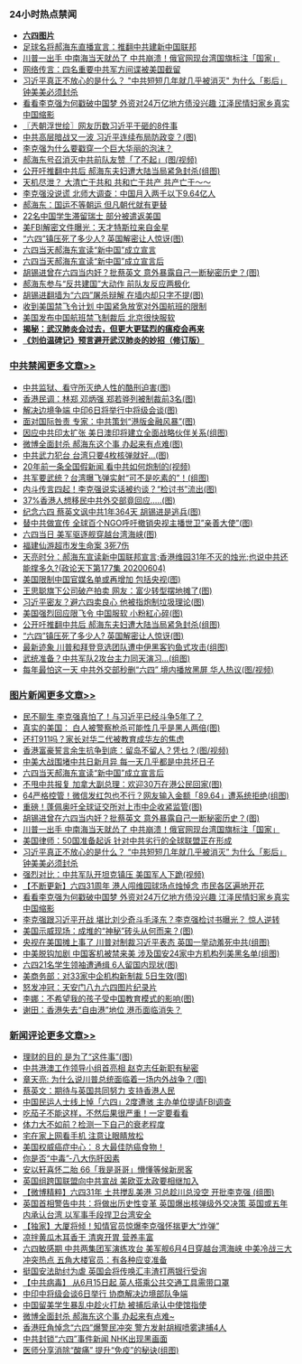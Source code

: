 <div class="catlist">
<h3>24小时热点禁闻</h3>
<ul>
<li><b><a href="64photo" target="_blank">六四图片</a></b></li>
<li><a href="https://github.com/fqnews/bnews/blob/master/cbnews/20200604/1339592.md">足球名将郝海东直播宣言：推翻中共建新中国联邦</a></li>
<li><a href="https://github.com/fqnews/bnews/blob/master/topimagenews/20200604/1339678.md">川普一出手 中南海当天就怂了 中共崩溃！俄官网现台湾国旗标注「国家」</a></li>
<li><a href="https://github.com/fqnews/bnews/blob/master/cbnews/20200604/1339536.md">网络传言：四名重要中共军方间谍被美国截留</a></li>
<li><a href="https://github.com/fqnews/bnews/blob/master/topimagenews/20200604/1339660.md">习近平真正不放心的是什么？ "中共短短几年就几乎被消灭" 为什么「影后」钟美美必须封杀</a></li>
<li><a href="https://github.com/fqnews/bnews/blob/master/topimagenews/20200604/1339617.md">看看李克强为何戳破中国梦 外资对24万亿地方债没兴趣 江泽民情妇家乡真实中国缩影</a></li>
<li><a href="https://github.com/fqnews/bnews/blob/master/ssgc/20200605/1339820.md">〖兲朝浮世绘〗网友历数习近平干砸的8件事</a></li>
<li><a href="https://github.com/fqnews/bnews/blob/master/cbnews/20200604/1339586.md">中共高层暗战又一波 习近平连续布局防政变？(图)</a></li>
<li><a href="https://github.com/fqnews/bnews/blob/master/headline/20200605/1339882.md">李克强为什么要戳穿一个巨大华丽的泡沫？</a></li>
<li><a href="https://github.com/fqnews/bnews/blob/master/cbnews/20200605/1339856.md">郝海东号召消灭中共前队友赞「了不起」(图/视频)</a></li>
<li><a href="https://github.com/fqnews/bnews/blob/master/cbnews/20200605/1339980.md">公开吁推翻中共后 郝海东夫妇遭大陆当局紧急封杀(组图)</a></li>
<li><a href="https://github.com/fqnews/bnews/blob/master/comments/20200605/1339778.md">天机尽泄？ 大清亡于共和 共和亡于共产 共产亡于～～</a></li>
<li><a href="https://github.com/fqnews/bnews/blob/master/comments/20200605/1339866.md">李克强没说谎 北师大调查：中国月入两千以下9.64亿人</a></li>
<li><a href="https://github.com/fqnews/bnews/blob/master/comments/20200605/1339740.md">郝海东：国运不等朝运 但凡朝代就有更替</a></li>
<li><a href="https://github.com/fqnews/bnews/blob/master/cbnews/20200604/1339611.md">22名中国学生滞留瑞士 部分被遣返美国</a></li>
<li><a href="https://github.com/fqnews/bnews/blob/master/comments/20200605/1339786.md">美FBI解密文件曝光：天才特斯拉来自金星</a></li>
<li><a href="https://github.com/fqnews/bnews/blob/master/cbnews/20200605/1339979.md">“六四”镇压死了多少人? 英国解密让人惊讶(图)</a></li>
<li><a href="https://github.com/fqnews/bnews/blob/master/cbnews/20200604/1339650.md">六四当天郝海东宣读“新中国”成立宣言</a></li>
<li><a href="https://github.com/fqnews/bnews/blob/master/topimagenews/20200605/1340002.md">六四当天郝海东宣读“新中国”成立宣言后</a></li>
<li><a href="https://github.com/fqnews/bnews/blob/master/topimagenews/20200605/1339888.md">胡锡进曾在六四当内奸？批蔡英文 意外暴露自己一断秘密历史？(图)</a></li>
<li><a href="https://github.com/fqnews/bnews/blob/master/comments/20200605/1339962.md">郝海东参与“反共建国”大动作 前队友反应两极化</a></li>
<li><a href="https://github.com/fqnews/bnews/blob/master/cbnews/20200605/1339806.md">胡锡进翻墙为“六四”屠杀辩解 在墙内却只字不提(图)</a></li>
<li><a href="https://github.com/fqnews/bnews/blob/master/headline/20200604/1339619.md">收到美国禁飞令计划 中国紧急放宽对外国航班的限制</a></li>
<li><a href="https://github.com/fqnews/bnews/blob/master/comments/20200605/1339805.md">美国发布中国航班禁飞制裁后 北京很快服软</a></li>
<li><b><a href="https://github.com/fqnews/bnews/blob/master/comments/20200211/1275071.md" target="_blank">揭秘：武汉肺炎会过去，但更大更猛烈的瘟疫会再来</a></b></li>
<li><b><a href="https://github.com/fqnews/bnews/blob/master/comments/20200207/1272816.md" target="_blank">《刘伯温碑记》预言避开武汉肺炎的妙招（修订版）</a></b></li>
</ul>
</div>

<div class="catlist">
<h3><a href="https://github.com/fqnews/bnews/blob/master/cbnews/" target="_blank">中共禁闻</a><span><a href="https://github.com/fqnews/bnews/blob/master/cbnews/" target="_blank" rel="nofollow">更多文章>></a></span></h3>
<ul>
<li><a href="https://github.com/fqnews/bnews/blob/master/cbnews/20200605/1340107.md" target="_blank">中共监狱、看守所灭绝人性的酷刑迫害(图)</a></li>
<li><a href="https://github.com/fqnews/bnews/blob/master/cbnews/20200605/1340100.md" target="_blank">香港民调：林郑 邓炳强 郑若骅列被制裁前3名(图)</a></li>
<li><a href="https://github.com/fqnews/bnews/blob/master/cbnews/20200605/1340094.md" target="_blank">解决边境争端 中印6日将举行中将级会谈(图)</a></li>
<li><a href="https://github.com/fqnews/bnews/blob/master/cbnews/20200605/1340093.md" target="_blank">面对国际咎责 专家：中共策划“港版金融风暴”(图)</a></li>
<li><a href="https://github.com/fqnews/bnews/blob/master/cbnews/20200605/1340089.md" target="_blank">因应中共印太扩张 美日澳印将建立全面战略伙伴关系(组图)</a></li>
<li><a href="https://github.com/fqnews/bnews/blob/master/cbnews/20200605/1340082.md" target="_blank">微博全面封杀 郝海东这个事 办起来有点难(图)</a></li>
<li><a href="https://github.com/fqnews/bnews/blob/master/cbnews/20200605/1340066.md" target="_blank">中共武力犯台 台湾只要4枚核弹就好…(图)</a></li>
<li><a href="https://github.com/fqnews/bnews/blob/master/cbnews/20200605/1340065.md" target="_blank">20年前一条全国假新闻 看中共如何炮制的(视频)</a></li>
<li><a href="https://github.com/fqnews/bnews/blob/master/cbnews/20200605/1340064.md" target="_blank">共军要武统？台湾曝飞弹实射“可不是吃素的”！(组图)</a></li>
<li><a href="https://github.com/fqnews/bnews/blob/master/cbnews/20200605/1340056.md" target="_blank">内斗传言四起！李克强说实话被约谈？“检讨书”流出(图)</a></li>
<li><a href="https://github.com/fqnews/bnews/blob/master/cbnews/20200605/1340029.md" target="_blank">37%香港人想移民中共外交部竟回应…..(图)</a></li>
<li><a href="https://github.com/fqnews/bnews/blob/master/cbnews/20200605/1340028.md" target="_blank">纪念六四 蔡英文讽中共1年364天 胡锡进是逃兵(图)</a></li>
<li><a href="https://github.com/fqnews/bnews/blob/master/cbnews/20200605/1340024.md" target="_blank">替中共做宣传 全球百个NGO呼吁撤销央视主播世卫&#8221;亲善大使&#8221;(图)</a></li>
<li><a href="https://github.com/fqnews/bnews/blob/master/cbnews/20200605/1340008.md" target="_blank">六四当日 美军驱逐舰穿越台湾海峡(图)</a></li>
<li><a href="https://github.com/fqnews/bnews/blob/master/cbnews/20200605/1340007.md" target="_blank">福建仙游超市发生命案 3死7伤</a></li>
<li><a href="https://github.com/fqnews/bnews/blob/master/cbnews/20200605/1339998.md" target="_blank">天亮时分：郝海东宣读新中国联邦宣言;香港维园31年不灭的烛光;也说中共还能撑多久?(政论天下第177集 20200604)</a></li>
<li><a href="https://github.com/fqnews/bnews/blob/master/cbnews/20200605/1339996.md" target="_blank">美国限制中国官媒名单或再增加 包括央视(图)</a></li>
<li><a href="https://github.com/fqnews/bnews/blob/master/cbnews/20200605/1339992.md" target="_blank">王思聪旗下公司破产拍卖 网友：富少转型摆地摊了(图)</a></li>
<li><a href="https://github.com/fqnews/bnews/blob/master/cbnews/20200605/1339987.md" target="_blank">习近平密友？避六四卖良心 他被指炮制垃圾理论(图)</a></li>
<li><a href="https://github.com/fqnews/bnews/blob/master/cbnews/20200605/1339986.md" target="_blank">美国强烈回应限飞令 中国服软 小粉紅心碎(图)</a></li>
<li><a href="https://github.com/fqnews/bnews/blob/master/cbnews/20200605/1339980.md" target="_blank">公开吁推翻中共后 郝海东夫妇遭大陆当局紧急封杀(组图)</a></li>
<li><a href="https://github.com/fqnews/bnews/blob/master/cbnews/20200605/1339979.md" target="_blank">“六四”镇压死了多少人? 英国解密让人惊讶(图)</a></li>
<li><a href="https://github.com/fqnews/bnews/blob/master/cbnews/20200605/1339939.md" target="_blank">最新迹象 川普和拜登竞选团队遭中伊黑客钓鱼式攻击(组图)</a></li>
<li><a href="https://github.com/fqnews/bnews/blob/master/cbnews/20200605/1339938.md" target="_blank">武统准备？中共军队2攻台主力同天演习…(组图)</a></li>
<li><a href="https://github.com/fqnews/bnews/blob/master/cbnews/20200605/1339937.md" target="_blank">每年最怕这一天 中共外交部秒删“六四” 境内播放黑屏 华人热议(图/视频)</a></li>

</ul>
</div>
<div class="catlist">
<h3><a href="https://github.com/fqnews/bnews/blob/master/topimagenews/" target="_blank">图片新闻</a><span><a href="https://github.com/fqnews/bnews/blob/master/topimagenews/" target="_blank" rel="nofollow">更多文章>></a></span></h3>
<ul>
<li><a href="https://github.com/fqnews/bnews/blob/master/topimagenews/20200605/1340121.md" target="_blank">民不聊生 李克强真怕了！与习近平已经斗争5年了？</a></li>
<li><a href="https://github.com/fqnews/bnews/blob/master/topimagenews/20200605/1340120.md" target="_blank">真实的美国： 白人被警察枪杀可能性几乎是黑人两倍(图)</a></li>
<li><a href="https://github.com/fqnews/bnews/blob/master/topimagenews/20200605/1340081.md" target="_blank">还打911吗？家长对华二代被教育成华左的焦虑</a></li>
<li><a href="https://github.com/fqnews/bnews/blob/master/topimagenews/20200605/1340076.md" target="_blank">香港富豪誓言余生抗争到底：留岛不留人？凭乜？(图/视频)</a></li>
<li><a href="https://github.com/fqnews/bnews/blob/master/topimagenews/20200605/1340055.md" target="_blank">中美大战围堵中共日新月异 每一天几乎都是中共坏日子</a></li>
<li><a href="https://github.com/fqnews/bnews/blob/master/topimagenews/20200605/1340002.md" target="_blank">六四当天郝海东宣读“新中国”成立宣言后</a></li>
<li><a href="https://github.com/fqnews/bnews/blob/master/topimagenews/20200605/1340001.md" target="_blank">不甩中共报复 加拿大副总理：欢迎30万在港公民回家(图)</a></li>
<li><a href="https://github.com/fqnews/bnews/blob/master/topimagenews/20200605/1340000.md" target="_blank">64严格控管！微信发红包也不行？网友输入金额「89.64」遭系统拒绝(组图)</a></li>
<li><a href="https://github.com/fqnews/bnews/blob/master/topimagenews/20200605/1339951.md" target="_blank">重磅！蓬佩奥吁全球证交所对上市中企收紧监管(图)</a></li>
<li><a href="https://github.com/fqnews/bnews/blob/master/topimagenews/20200605/1339888.md" target="_blank">胡锡进曾在六四当内奸？批蔡英文 意外暴露自己一断秘密历史？(图)</a></li>
<li><a href="https://github.com/fqnews/bnews/blob/master/topimagenews/20200604/1339678.md" target="_blank">川普一出手 中南海当天就怂了 中共崩溃！俄官网现台湾国旗标注「国家」</a></li>
<li><a href="https://github.com/fqnews/bnews/blob/master/topimagenews/20200604/1339677.md" target="_blank">美国律师：50国准备起诉 针对中共劣行的全球联盟正在形成</a></li>
<li><a href="https://github.com/fqnews/bnews/blob/master/topimagenews/20200604/1339660.md" target="_blank">习近平真正不放心的是什么？ &#8220;中共短短几年就几乎被消灭&#8221; 为什么「影后」钟美美必须封杀</a></li>
<li><a href="https://github.com/fqnews/bnews/blob/master/topimagenews/20200604/1339646.md" target="_blank">强烈对比：中共军队开坦克镇压 美国军人下跪(视频)</a></li>
<li><a href="https://github.com/fqnews/bnews/blob/master/topimagenews/20200604/1339645.md" target="_blank">【不断更新】六四31周年 港人闯维园球场点烛悼念 市民各区遍地开花</a></li>
<li><a href="https://github.com/fqnews/bnews/blob/master/topimagenews/20200604/1339617.md" target="_blank">看看李克强为何戳破中国梦 外资对24万亿地方债没兴趣 江泽民情妇家乡真实中国缩影</a></li>
<li><a href="https://github.com/fqnews/bnews/blob/master/topimagenews/20200604/1339565.md" target="_blank">李克强跟习近平开战 堪比刘少奇斗毛泽东？李克强检讨书曝光？ 惊人逆转</a></li>
<li><a href="https://github.com/fqnews/bnews/blob/master/topimagenews/20200604/1339557.md" target="_blank">美国示威现场：成堆的“神秘”砖头从何而来？(图)</a></li>
<li><a href="https://github.com/fqnews/bnews/blob/master/topimagenews/20200604/1339540.md" target="_blank">央视在美国摊上事了 川普对制裁习近平表态 英国一举动羞死中共(组图)</a></li>
<li><a href="https://github.com/fqnews/bnews/blob/master/topimagenews/20200604/1339454.md" target="_blank">中美脱钩加剧 中国客机被禁来美 涉及国安24家中方机构列美黑名单(组图)</a></li>
<li><a href="https://github.com/fqnews/bnews/blob/master/topimagenews/20200604/1339418.md" target="_blank">六四21名学生领袖遭通缉 6人留国内现状(图)</a></li>
<li><a href="https://github.com/fqnews/bnews/blob/master/topimagenews/20200604/1339410.md" target="_blank">美商务部：对33家中企机构新制裁 5日生效(图)</a></li>
<li><a href="https://github.com/fqnews/bnews/blob/master/comments/20200604/783200.md" target="_blank">怒发冲冠：天安门八九六四图片纪录片</a></li>
<li><a href="https://github.com/fqnews/bnews/blob/master/topimagenews/20200604/1339397.md" target="_blank">李娜：不希望我的孩子受中国教育模式的影响(图)</a></li>
<li><a href="https://github.com/fqnews/bnews/blob/master/topimagenews/20200604/1339281.md" target="_blank">谢田：香港失去“自由港”地位 港币面临消失？</a></li>

</ul>
</div>
<div class="catlist">
<h3><a href="https://github.com/fqnews/bnews/blob/master/comments/" target="_blank">新闻评论</a><span><a href="https://github.com/fqnews/bnews/blob/master/comments/" target="_blank" rel="nofollow">更多文章>></a></span></h3>
<ul>
<li><a href="https://github.com/fqnews/bnews/blob/master/comments/20200605/1340130.md" target="_blank">理财的目的 是为了“这件事”(图)</a></li>
<li><a href="https://github.com/fqnews/bnews/blob/master/comments/20200605/1340124.md" target="_blank">中共港澳工作领导小组首亮相 赵克志任新职有秘密</a></li>
<li><a href="https://github.com/fqnews/bnews/blob/master/comments/20200605/1340122.md" target="_blank">章天亮: 为什么说川普总统面临着一场内外战争？(图)</a></li>
<li><a href="https://github.com/fqnews/bnews/blob/master/comments/20200605/1340116.md" target="_blank">蔡英文：期待与英国共同努力 支持香港人民</a></li>
<li><a href="https://github.com/fqnews/bnews/blob/master/comments/20200605/1340115.md" target="_blank">中国民运人士线上悼「六四」2度遭骇 主办单位提请FBI调查</a></li>
<li><a href="https://github.com/fqnews/bnews/blob/master/comments/20200605/1340114.md" target="_blank">吃茄子不能这样，不然后果很严重！一定要看看</a></li>
<li><a href="https://github.com/fqnews/bnews/blob/master/comments/20200605/1340113.md" target="_blank">体力大不如前？检测一下自己的衰老程度</a></li>
<li><a href="https://github.com/fqnews/bnews/blob/master/comments/20200605/1340112.md" target="_blank">宅在家上网看手机 注意让眼睛放松</a></li>
<li><a href="https://github.com/fqnews/bnews/blob/master/comments/20200605/1340111.md" target="_blank">美国权威癌症中心：８大最佳防癌食物！</a></li>
<li><a href="https://github.com/fqnews/bnews/blob/master/comments/20200605/1340110.md" target="_blank">你是否“中毒”-八大伤肝因素</a></li>
<li><a href="https://github.com/fqnews/bnews/blob/master/comments/20200605/1340109.md" target="_blank">安以轩喜怀二胎  66「我是哥哥」懵懂等候新房客</a></li>
<li><a href="https://github.com/fqnews/bnews/blob/master/comments/20200605/1340102.md" target="_blank">英国组跨国联盟向中共宣战 美欧亚太政要相继加入</a></li>
<li><a href="https://github.com/fqnews/bnews/blob/master/comments/20200605/1340101.md" target="_blank">【微博精粹】六四31年 土共搅乱美港 习总趁川总没空 开批李克强 (组图)</a></li>
<li><a href="https://github.com/fqnews/bnews/blob/master/comments/20200605/1340098.md" target="_blank">英国首相警告中共：将做出历史性变革 英国爆出核弹级外交决策 英国或五年内承认台湾 以军事手段捍卫台湾安全</a></li>
<li><a href="https://github.com/fqnews/bnews/blob/master/comments/20200605/1340096.md" target="_blank">【独家】大厦将倾！知情官员惊爆李克强怀揣更大“炸弹”</a></li>
<li><a href="https://github.com/fqnews/bnews/blob/master/comments/20200605/1340095.md" target="_blank">凉拌黄瓜木耳香干 清爽开胃 营养丰富</a></li>
<li><a href="https://github.com/fqnews/bnews/blob/master/comments/20200605/1340090.md" target="_blank">六四敏感期 中共两集团军演练攻台 美军舰6月4日穿越台湾海峡 中美冷战三大冲突热点 五角大楼官员：有各种应变准备</a></li>
<li><a href="https://github.com/fqnews/bnews/blob/master/comments/20200605/1340074.md" target="_blank">挺国安法助纣为虐 英国会将传唤汇丰渣打两银行受询</a></li>
<li><a href="https://github.com/fqnews/bnews/blob/master/comments/20200605/1340069.md" target="_blank">【中共病毒】 从6月15日起 英人搭乘公共交通工具需带口罩</a></li>
<li><a href="https://github.com/fqnews/bnews/blob/master/comments/20200605/1340044.md" target="_blank">中印中将级会谈6日举行 协商解决边境部队争端</a></li>
<li><a href="https://github.com/fqnews/bnews/blob/master/comments/20200605/1340039.md" target="_blank">中国留美学生暴乱中趁火打劫 被捕后承认中使馆指使</a></li>
<li><a href="https://github.com/fqnews/bnews/blob/master/comments/20200605/1340038.md" target="_blank">微博全面封杀 郝海东这个事 办起来有点难~</a></li>
<li><a href="https://github.com/fqnews/bnews/blob/master/comments/20200605/1340012.md" target="_blank">香港旺角悼念“六四”爆警民冲突 警方发射胡椒喷雾逮捕4人</a></li>
<li><a href="https://github.com/fqnews/bnews/blob/master/comments/20200605/1339997.md" target="_blank">中共封锁“六四”事件新闻  NHK出现黑画面</a></li>
<li><a href="https://github.com/fqnews/bnews/blob/master/comments/20200605/1339991.md" target="_blank">医师分享消除“酸痛” 提升“免疫”的秘诀(组图)</a></li>

</ul>
</div>